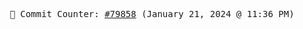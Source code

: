 <p align="center">
    <samp>
        📮 Commit Counter: <a href="https://github.com/Javascript-void0/Javascript-void0/commits/main">#79858</a> (January 21, 2024 @ 11:36 PM)
    </samp>
</p>